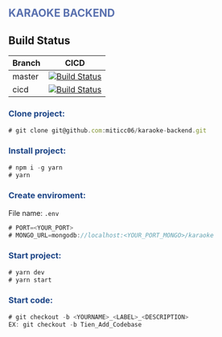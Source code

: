 <h2 style="color: #5a71af">KARAOKE BACKEND</h3>

## Build Status

|Branch   |CICD              |
|:--------|:----------------:|
|master|[![Build Status](https://travis-ci.com/miticc06/karaoke-backend.svg?branch=master)](https://travis-ci.com/miticc06/karaoke-backend)|
|cicd|[![Build Status](https://travis-ci.com/miticc06/karaoke-backend.svg?branch=cicd)](https://travis-ci.com/miticc06/karaoke-backend)|

<h3 style="color: #1c4587">Clone project:</h3>

```js
# git clone git@github.com:miticc06/karaoke-backend.git
```

<h3 style="color: #1c4587">Install project:</h3>

```js
# npm i -g yarn
# yarn
```

<h3 style="color: #1c4587">Create enviroment:</h3>

File name: ``.env`` 

```js
# PORT=<YOUR_PORT>
# MONGO_URL=mongodb://localhost:<YOUR_PORT_MONGO>/karaoke
```


<h3 style="color: #1c4587">Start project:</h3>

```js
# yarn dev 
# yarn start 
```

<h3 style="color: #1c4587">Start code:</h3>

```js
# git checkout -b <YOURNAME>_<LABEL>_<DESCRIPTION>
EX: git checkout -b Tien_Add_Codebase
```
